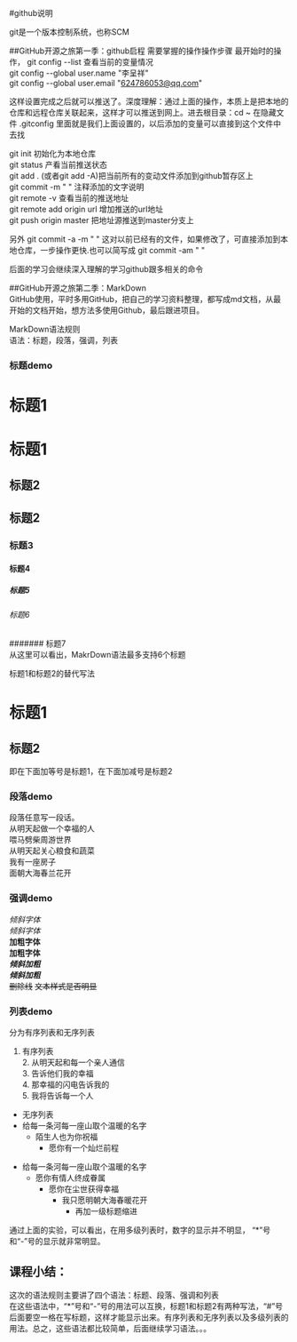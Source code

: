 #github说明  

git是一个版本控制系统，也称SCM  

##GitHub开源之旅第一季：github启程
	需要掌握的操作操作步骤
最开始时的操作，  git config --list   查看当前的变量情况  
git config --global user.name "李呈祥"  
git config --global user.email "624786053@qq.com"  


这样设置完成之后就可以推送了。深度理解：通过上面的操作，本质上是把本地的仓库和远程仓库关联起来，这样才可以推送到网上。进去根目录：cd ~
在隐藏文件  .gitconfig  里面就是我们上面设置的，以后添加的变量可以直接到这个文件中去找  

git init   初始化为本地仓库  
git status  产看当前推送状态  
git add .   (或者git add -A)把当前所有的变动文件添加到github暂存区上  
git commit -m " "  注释添加的文字说明  
git remote -v   查看当前的推送地址  
git remote add origin url   增加推送的url地址  
git push origin master   把地址源推送到master分支上  

另外  git commit -a -m " "   这对以前已经有的文件，如果修改了，可直接添加到本地仓库，一步操作更快.也可以简写成  git commit -am " "  

后面的学习会继续深入理解的学习github跟多相关的命令

##GitHub开源之旅第二季：MarkDown  
	GitHub使用，平时多用GitHub，把自己的学习资料整理，都写成md文档，从最开始的文档开始，想方法多使用Github，最后跟进项目。
  
MarkDown语法规则  
语法：标题，段落，强调，列表  


### 标题demo  

# 标题1  
 
标题1
===
## 标题2  

标题2  
---  

### 标题3  
#### 标题4  
##### 标题5  
###### 标题6  
####### 标题7  
从这里可以看出，MakrDown语法最多支持6个标题  

标题1和标题2的替代写法  

标题1
===
标题2
---
即在下面加等号是标题1，在下面加减号是标题2  


### 段落demo  
段落任意写一段话。  
从明天起做一个幸福的人  
喂马劈柴周游世界  
	从明天起关心粮食和蔬菜  
	我有一座房子  
	面朝大海春兰花开  

  



### 强调demo  

*倾斜字体*  
_倾斜字体_  
**加粗字体**  
__加粗字体__  
***倾斜加粗***  
___倾斜加粗___    
~~删除线~~ ~~文本样式是否明显~~  



### 列表demo

分为有序列表和无序列表  
1. 有序列表  
	2. 从明天起和每一个亲人通信  
		3. 告诉他们我的幸福  
			4. 那幸福的闪电告诉我的  
				5. 我将告诉每一个人  

* 无序列表  
* 给每一条河每一座山取个温暖的名字  
	* 陌生人也为你祝福  
		* 愿你有一个灿烂前程  

- 给每一条河每一座山取个温暖的名字  
	- 愿你有情人终成眷属  
		- 愿你在尘世获得幸福  
			- 我只愿明朝大海春暖花开  
				- 再加一级标题缩进  

通过上面的实验，可以看出，在用多级列表时，数字的显示并不明显，
“*”号和“-”号的显示就非常明显。  
## 课程小结：  
这次的语法规则主要讲了四个语法：标题、段落、强调和列表  
在这些语法中，“*”号和“-”号的用法可以互换，标题1和标题2有两种写法，“#”号后面要空一格在写标题，这样才能显示出来。有序列表和无序列表以及多级列表的用法。总之，这些语法都比较简单，后面继续学习语法。。。







